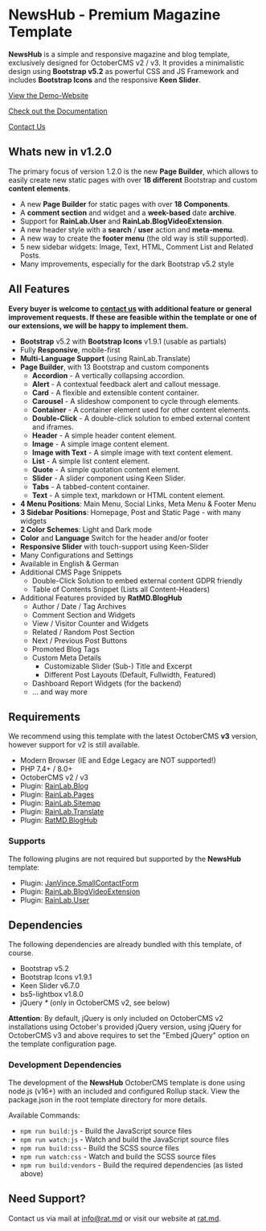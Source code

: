NewsHub - Premium Magazine Template
===================================
**NewsHub** is a simple and responsive magazine and blog template, exclusively designed for 
OctoberCMS v2 / v3. It provides a minimalistic design using **Bootstrap v5.2** as powerful CSS and 
JS Framework and includes **Bootstrap Icons** and the responsive **Keen Slider**.

[View the Demo-Website](https://themes.rat.md/newshub)

[Check out the Documentation](https://octobercms.com/theme/ratmd-newshub#documentation)

[Contact Us](mailto:info@rat.md)


Whats new in v1.2.0
-------------------
The primary focus of version 1.2.0 is the new **Page Builder**, which allows to easily 
create new static pages with over **18 different** Bootstrap and custom **content elements**. 

- A new **Page Builder** for static pages with over **18 Components**.
- A **comment section** and widget and a **week-based** date **archive**.
- Support for **RainLab.User** and **RainLab.BlogVideoExtension**.
- A new header style with a **search** / **user** action and **meta-menu**.
- A new way to create the **footer menu** (the old way is still supported).
- 5 new sidebar widgets: Image, Text, HTML, Comment List and Related Posts.
- Many improvements, especially for the dark Bootstrap v5.2 style


All Features
------------
**Every buyer is welcome to [contact us](mailto:info@rat.md) with additional feature or general 
improvement requests. If these are feasible within the template or one of our extensions, we will 
be happy to implement them.**

- **Bootstrap** v5.2 with **Bootstrap Icons** v1.9.1 (usable as partials)
- Fully **Responsive**, mobile-first
- **Multi-Language Support** (using RainLab.Translate)
- **Page Builder**, with 13 Bootstrap and custom components
    - **Accordion** - A vertically collapsing accordion.
    - **Alert** - A contextual feedback alert and callout message.
    - **Card** - A flexible and extensible content container.
    - **Carousel** - A slideshow component to cycle through elements.
    - **Container** - A container element used for other content elements.
    - **Double-Click** - A double-click solution to embed external content and iframes.
    - **Header** - A simple header content element.
    - **Image** - A simple image content element.
    - **Image with Text** - A simple image with text content element.
    - **List** - A simple list content element.
    - **Quote** - A simple quotation content element.
    - **Slider** - A slider component using Keen Slider.
    - **Tabs** - A tabbed-content container.
    - **Text** - A simple text, markdown or HTML content element.
- **4 Menu Positions**: Main Menu, Social Links, Meta Menu & Footer Menu
- **3 Sidebar Positions**: Homepage, Post and Static Page - with many widgets
- **2 Color Schemes**: Light and Dark mode
- **Color** and **Language** Switch for the header and/or footer
- **Responsive Slider** with touch-support using Keen-Slider
- Many Configurations and Settings
- Available in English & German
- Additional CMS Page Snippets
    - Double-Click Solution to embed external content GDPR friendly
    - Table of Contents Snippet (Lists all Content-Headers)
- Additional Features provided by **RatMD.BlogHub**
    - Author / Date / Tag Archives
    - Comment Section and Widgets
    - View / Visitor Counter and Widgets
    - Related / Random Post Section
    - Next / Previous Post Buttons
    - Promoted Blog Tags
    - Custom Meta Details
        - Customizable Slider (Sub-) Title and Excerpt
        - Different Post Layouts (Default, Fullwidth, Featured)
    - Dashboard Report Widgets (for the backend)
    - ... and way more


Requirements
------------
We recommend using this template with the latest OctoberCMS **v3** version, however support for v2 
is still available.

- Modern Browser (IE and Edge Legacy are NOT supported!)
- PHP 7.4+ / 8.0+
- OctoberCMS v2 / v3
- Plugin: [RainLab.Blog](https://octobercms.com/plugin/rainlab-blog)
- Plugin: [RainLab.Pages](https://octobercms.com/plugin/rainlab-pages)
- Plugin: [RainLab.Sitemap](https://octobercms.com/plugin/rainlab-sitemap)
- Plugin: [RainLab.Translate](https://octobercms.com/plugin/rainlab-translate)
- Plugin: [RatMD.BlogHub](https://octobercms.com/plugin/ratmd-bloghub)

### Supports
The following plugins are not required but supported by the **NewsHub** template:

- Plugin: [JanVince.SmallContactForm](https://octobercms.com/plugin/janvince-smallcontactform)
- Plugin: [RainLab.BlogVideoExtension](https://octobercms.com/plugin/rainlab-blogvideoextension)
- Plugin: [RainLab.User](https://octobercms.com/plugin/rainlab-user) 


Dependencies
------------
The following dependencies are already bundled with this template, of course.

- Bootstrap v5.2
- Bootstrap Icons v1.9.1
- Keen Slider v6.7.0
- bs5-lightbox v1.8.0
- jQuery *\** (only in OctoberCMS v2, see below)

**Attention**: By default, jQuery is only included on OctoberCMS v2 installations using October's 
provided jQuery version, using jQuery for OctoberCMS v3 and above requires to set the "Embed jQuery" 
option on the template configuration page.

### Development Dependencies
The development of the **NewsHub** OctoberCMS template is done using node.js (v16+) with an included 
and configured Rollup stack. View the package.json in the root template directory for more details.

Available Commands:

- `npm run build:js` - Build the JavaScript source files
- `npm run watch:js` - Watch and build the JavaScript source files
- `npm run build:css` - Build the SCSS source files
- `npm run watch:css` - Watch and build the SCSS source files
- `npm run build:vendors` - Build the required dependencies (as listed above)


Need Support?
-------------
Contact us via mail at [info@rat.md](mailto:info@rat.md) or visit our website at [rat.md](https://rat.md).
